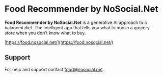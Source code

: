 # Food Recommender by NoSocial.Net

**Food Recommender by NoSocial.Net** is a generative AI approach to a balanced diet. The intelligent app that tells you what to buy in a grocery store when you don't know what to buy.

[https://food.nosocial.net/](https://food.nosocial.net/)

## Support
For help and support contact [food@nosocial.net](mailto:food-recommender@nosocial.net).
